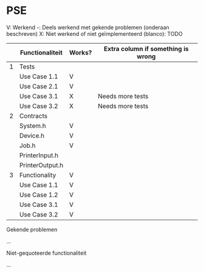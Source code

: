 # PSE

V: Werkend
-: Deels werkend met gekende problemen (onderaan beschreven)
X: Niet werkend of niet geïmplementeerd
(blanco): TODO


|   | Functionaliteit | Works? | Extra column if something is wrong |
|---|-----------------|--------|------------------------------------|
| 1 | Tests           |        |                                    |
|   | Use Case 1.1    | V      |                                    |
|   | Use Case 2.1    | V      |                                    |
|   | Use Case 3.1    | X      | Needs more tests                   |
|   | Use Case 3.2    | X      | Needs more tests                   |
| 2 | Contracts       |        |                                    |
|   | System.h        | V      |                                    |
|   | Device.h        | V      |                                    |
|   | Job.h           | V      |                                    |
|   | PrinterInput.h  |        |                                    |
|   | PrinterOutput.h |        |                                    |
| 3 | Functionality   | V      |                                    |
|   | Use Case 1.1    | V      |                                    |
|   | Use Case 1.2    | V      |                                    |
|   | Use Case 3.1    | V      |                                    |
|   | Use Case 3.2    | V      |                                    |

Gekende problemen

...

Niet-gequoteerde functionaliteit

...